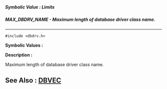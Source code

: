 ##### Symbolic Value : Limits
##### MAX_DBDRV_NAME - Maximum length of database driver class name.
---
```
#include <dbdrv.h>
```

**Symbolic Values :**



**Description :**

Maximum length of database driver class name.


**See Also :**
[DBVEC](/domino-c-api-docs/reference/Data/DBVEC)
---

